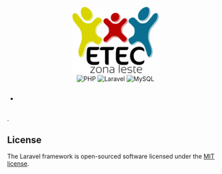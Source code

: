 <div align="center">
  <a href="https://www.eteczonaleste.com.br/" target="_blank" title="Site oficial da Etec Zona Leste">
    <img src="public/etec.png" width="200" alt="Site oficial da Etec Zona Leste">
  </a>
</div>

<div align="center">
  <img align="center" alt="PHP" src="https://img.shields.io/badge/PHP-777BB4?style=for-the-badge&logo=php&logoColor=white" />
  <img align="center" alt="Laravel" src="https://img.shields.io/badge/Laravel-FF2D20?style=for-the-badge&logo=laravel&logoColor=white" />
  <img align="center" alt="MySQL" src="https://img.shields.io/badge/MySQL-00000F?style=for-the-badge&logo=mysql&logoColor=white" />  
</div>

## 

## 

## 

### 

- **[]()**

## 

## 

## 

[]().

## License

The Laravel framework is open-sourced software licensed under the [MIT license](https://opensource.org/licenses/MIT).